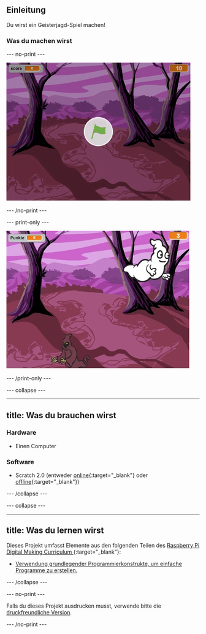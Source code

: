 ## Einleitung

Du wirst ein Geisterjagd-Spiel machen!

### Was du machen wirst

\--- no-print \---

![Schaufenster](images/showcase.gif)

\--- /no-print \---

\--- print-only \---

![Schaufenster](images/showcase-static.png)

\--- /print-only \---

\--- collapse \---

* * *

## title: Was du brauchen wirst

### Hardware

+ Einen Computer

### Software

+ Scratch 2.0 (entweder [online](http://rpf.io/scratchon){:target="_blank"} oder [offline](http://rpf.io/scratchoff){:target="_blank"})

\--- /collapse \---

\--- collapse \---

* * *

## title: Was du lernen wirst

Dieses Projekt umfasst Elemente aus den folgenden Teilen des [ Raspberry Pi Digital Making Curriculum ](http://rpf.io/curriculum) {:target="_blank"}:

+ [Verwendung grundlegender Programmierkonstrukte, um einfache Programme zu erstellen.](https://www.raspberrypi.org/curriculum/programming/creator)

\--- /collapse \---

\--- no-print \---

Falls du dieses Projekt ausdrucken musst, verwende bitte die [druckfreundliche Version](https://projects.raspberrypi.org/en/projects/ghostbusters/print).

\--- /no-print \---